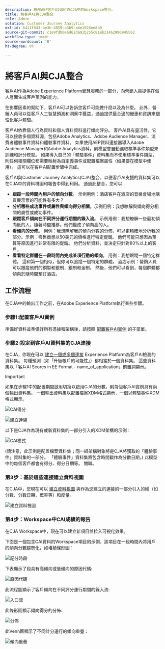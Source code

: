 ```yaml
---
description: 瞭解AEP客戶AI如何與CJA中的Workspace整合。
title: 將客戶AI與CJA整合
role: Admin
solution: Customer Journey Analytics
exl-id: 5411f843-be3b-4059-a3b9-a4e1928ee8a9
source-git-commit: c1e9fdb0e6d62da91b2b5c81eb21462890945b62
workflow-type: tm+mt
source-wordcount: '0'
ht-degree: 0%

---
```


# 將客戶AI與CJA整合

[客戶AI](https://experienceleague.adobe.com/docs/experience-platform/intelligent-services/customer-ai/overview.html?lang=en)作為Adobe Experience Platform智慧服務的一部分，向營銷人員提供在個人層面生成客戶預測的能力。

在影響因素的幫助下，客戶AI可以告訴您客戶可能做什麼以及為什麼。 此外，營銷人員可以從客戶人工智慧預測和洞察中獲益，通過提供最合適的優惠和資訊來個性化客戶體驗。

客戶AI依靠個人行為資料和個人資料資料進行傾向評分。 客戶AI具有靈活性，它可以接收多個資料源，包括Adobe Analytics、Adobe Audience Manager、消費者體驗事件資料和體驗事件資料。 如果使用AEP資料連接器導入Adobe Audience Manager和Adobe Analytics資料，則模型會自動選取標準事件類型來訓練和計分模型。 如果導入自己的「體驗事件」資料集而不使用標準事件類型，則任何相關欄位都需要映射為自定義事件或配置檔案屬性（如果要在模型中使用）。 這可以在客戶AI配置步驟中完成。&#x200B;

客戶AI與Customer Journey Analytics(CJA)整合，以便客戶AI支援的資料集可以在CJA中的資料視圖和報告中得到利用。 通過此整合，您可以

* **跟蹤一段時間內用戶的傾向分數**。 示例用例：酒店客戶在酒店的音樂會場地購買展示票的可能性有多大？
* **分析哪些成功事件或屬性與傾向得分相關**。&#x200B;示例用例：我想瞭解與傾向得分相關的屬性或成功事件。
* **跟蹤客戶傾向在不同評分運行期間的錄入流**。 示例用例：我想瞭解一些最初傾向低的人，隨著時間推移，他們變成了傾向高的人&#x200B;。
* **看傾向的分佈**。 用例：我想瞭解我的傾向分數的分佈，可以更精確地分析我的部分。&#x200B;示例：零售商想以50美元的價格進行特定促銷。  他們可能只想因為預算等原因進行非常有限的促銷。 他們分析資料，並決定只針對80%以&#x200B;上的客戶。
* **看看特定群體在一段時間內完成某項行動的傾向**。 用例：我想跟蹤一個特定群體。 這和第一個相似，但你可以追蹤一個特定的群體&#x200B;。 酒店示例：營銷人員可以跟蹤他們的銅製和銀制，銀制和金制。 然後，他們可以看到，每個群體都傾向於隨時間預訂酒店。&#x200B;

## 工作流程

在CJA中的輸出工作之前，在Adobe Experience Platform執行某些步驟。

### 步驟1:配置客戶AI實例

準備好資料並準備好所有憑據和架構後，請按照 [配置客戶AI實例](https://experienceleague.adobe.com/docs/experience-platform/intelligent-services/customer-ai/user-guide/configure.html?lang=en) 的子菜單。

### 步驟2:設定到客戶AI資料集的CJA連接

在CJA，你現在可以 [建立一個或多個連接](/help/connections/create-connection.md) Experience Platform為客戶AI檢測的資料集。 每種預測（如「升級帳戶的可能性」）都相當於一個資料集。 這些資料集以「客戶AI Scores in EE Format - name_of_application」前置詞顯示。

>[!IMPORTANT]
>
>如果在步驟1中的配置期間啟用切換以啟用CJA的分數，則每個客戶AI實例具有兩個輸出資料集。 一個輸出資料集以配置檔案XDM格式顯示，一個以體驗事件XDM格式顯示。

![CAI得分](assets/cai-scores.png)

![建立連線](assets/create-conn.png)

以下是CJA作為現有或新資料集的一部分引入的XDM架構的示例：

![CAI模式](assets/cai-schema.png)

(請注意，此示例是配置檔案資料集；同一組架構對象將是CJA將獲取的「體驗事件」資料集的一部分。 「體驗事件」資料集將包含時間戳作為分數日期。) 此模型中的每個客戶都會有得分、得分日期等。 關聯。

### 第3步：基於這些連接建立資料視圖

在CJA中，您現在可以 [建立資料視圖](/help/data-views/create-dataview.md) 與作為您建立的連接的一部分引入的維（如分數、分數日期、概率等）和度量。

![建立資料視圖](assets/create-dataview.png)

### 第4步：Workspace中CAI成績的報告

在CJA Workspace中，現在可以建立新項目並拉入可視化效果。

下面是一個包含CAI資料的Workspace項目的示例，該項目在一段時間內將用戶的傾向分數&#x200B;趨勢化，如堆積條形圖：

![記分時段](assets/workspace-scores.png)

下表顯示了段具有高傾向或低傾向的原因代碼&#x200B;:

![原因代碼](assets/reason-codes.png)

此流程圖顯示了客戶傾向在不同評分運行期間的錄入流&#x200B;:

![入口流](assets/flow.png)

此條形圖顯示傾向得分的分佈&#x200B;:

![分佈](assets/distribution.png)

此Venn圖顯示了不同計分運行的傾向重疊：

![傾向重疊](assets/venn.png)
